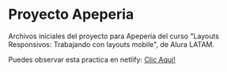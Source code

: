 # Proyecto Apeperia

Archivos iniciales del proyecto para Apeperia del curso "Layouts Responsivos: Trabajando con layouts mobile", de Alura LATAM.

Puedes observar esta practica en netlify: [Clic Aqui!](https://webresponsivesoriadev.netlify.app/)